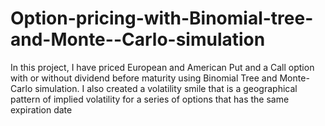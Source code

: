 # Option-pricing-with-Binomial-tree-and-Monte--Carlo-simulation
In this project, I have priced European and American Put and a Call option with or without dividend before maturity using Binomial Tree and Monte-Carlo simulation. I also created a volatility smile that is a geographical pattern of implied volatility for a series of options that has the same expiration date

